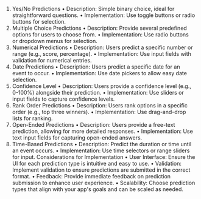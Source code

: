 1. Yes/No Predictions
	•	Description: Simple binary choice, ideal for straightforward questions.
	•	Implementation: Use toggle buttons or radio buttons for selection.
2. Multiple Choice Predictions
	•	Description: Provide several predefined options for users to choose from.
	•	Implementation: Use radio buttons or dropdown menus for selection.
3. Numerical Predictions
	•	Description: Users predict a specific number or range (e.g., score, percentage).
	•	Implementation: Use input fields with validation for numerical entries.
4. Date Predictions
	•	Description: Users predict a specific date for an event to occur.
	•	Implementation: Use date pickers to allow easy date selection.
5. Confidence Level
	•	Description: Users provide a confidence level (e.g., 0-100%) alongside their prediction.
	•	Implementation: Use sliders or input fields to capture confidence levels.
6. Rank Order Predictions
	•	Description: Users rank options in a specific order (e.g., top three winners).
	•	Implementation: Use drag-and-drop lists for ranking.
7. Open-Ended Predictions
	•	Description: Users provide a free-text prediction, allowing for more detailed responses.
	•	Implementation: Use text input fields for capturing open-ended answers.
8. Time-Based Predictions
	•	Description: Predict the duration or time until an event occurs.
	•	Implementation: Use time selectors or range sliders for input.
Considerations for Implementation
	•	User Interface: Ensure the UI for each prediction type is intuitive and easy to use.
	•	Validation: Implement validation to ensure predictions are submitted in the correct format.
	•	Feedback: Provide immediate feedback on prediction submission to enhance user experience.
	•	Scalability: Choose prediction types that align with your app's goals and can be scaled as needed.